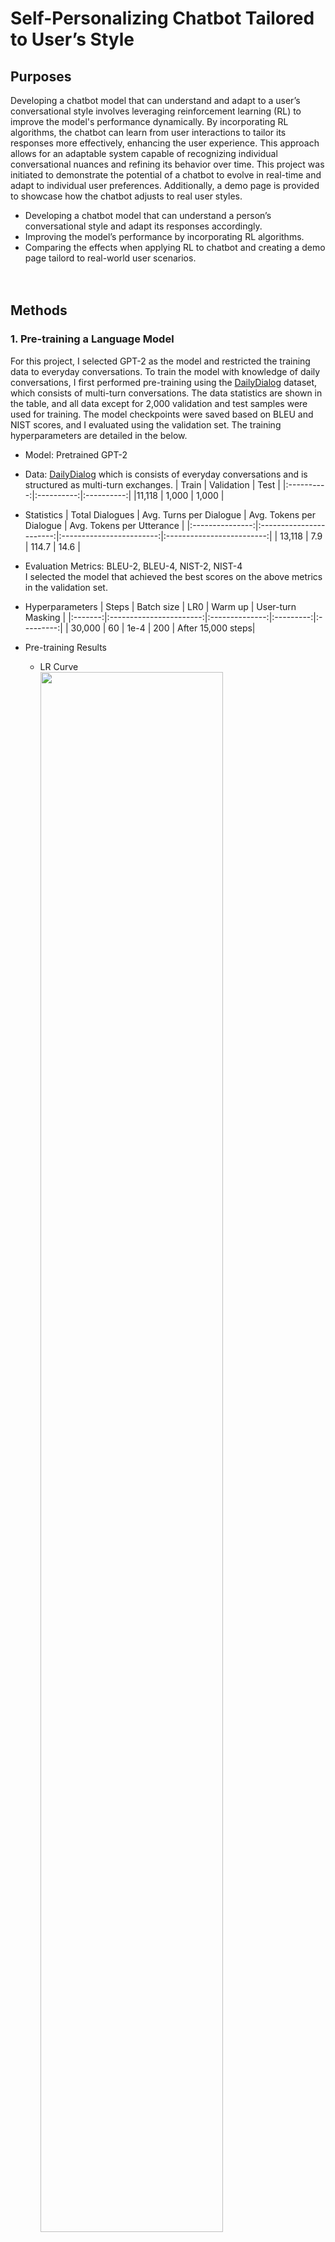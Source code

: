 # Self-Personalizing Chatbot Tailored to User’s Style

## Purposes
Developing a chatbot model that can understand and adapt to a user’s conversational style involves leveraging reinforcement learning (RL) to improve the model's performance dynamically.
By incorporating RL algorithms, the chatbot can learn from user interactions to tailor its responses more effectively, enhancing the user experience.
This approach allows for an adaptable system capable of recognizing individual conversational nuances and refining its behavior over time.
This project was initiated to demonstrate the potential of a chatbot to evolve in real-time and adapt to individual user preferences.
Additionally, a demo page is provided to showcase how the chatbot adjusts to real user styles.

* Developing a chatbot model that can understand a person’s conversational style and adapt its responses accordingly.
* Improving the model’s performance by incorporating RL algorithms.
* Comparing the effects when applying RL to chatbot and creating a demo page tailord to real-world user scenarios.
<br><br><br>


## Methods
### 1. Pre-training a Language Model
For this project, I selected GPT-2 as the model and restricted the training data to everyday conversations.
To train the model with knowledge of daily conversations, I first performed pre-training using the [DailyDialog](http://yanran.li/dailydialog) dataset, which consists of multi-turn conversations.
The data statistics are shown in the table, and all data except for 2,000 validation and test samples were used for training. 
The model checkpoints were saved based on BLEU and NIST scores, and I evaluated using the validation set.
The training hyperparameters are detailed in the below.
* Model: Pretrained GPT-2
* Data: [DailyDialog](http://yanran.li/dailydialog) which is consists of everyday conversations and is structured as multi-turn exchanges.
    | Train      | Validation | Test       |
    |:----------:|:----------:|:----------:|
    |11,118      | 1,000      | 1,000      |
* Statistics
    | Total Dialogues | Avg. Turns per Dialogue | Avg. Tokens per Dialogue | Avg. Tokens per Utterance |
    |:---------------:|:-----------------------:|:------------------------:|:-------------------------:|
    | 13,118          | 7.9                     | 114.7                    | 14.6                      |

* Evaluation Metrics: BLEU-2, BLEU-4, NIST-2, NIST-4 
<br>I selected the model that achieved the best scores on the above metrics in the validation set.

* Hyperparameters
    | Steps | Batch size | LR0 | Warm up | User-turn Masking |
    |:-------:|:-----------------------:|:--------------:|:---------:|:---------:|
    | 30,000          | 60                     | 1e-4       | 200      | After 15,000 steps|
* Pre-training Results<br>
    * LR Curve<br>
    <img src="figs/pretraining/lr_schedule.png" width="80%"><br><br>
    * BLEU History<br>
    <img src="figs/pretraining/bleu.jpg" width="80%"><br><br>
    * NIST History<br>
    <img src="figs/pretraining/nist.jpg" width="80%"><br><br>
    * Test Set Results<br>
    Test set results obtained from the model that achieved the highest evaluation metrics on the validation set.
    
        | BLEU-2 | BLEU-4 | NIST-2 | NIST-4 |
        |:------:|:------:|:------:|:------:|
        | 0.4052 | 0.2268 | 5.1797 | 5.5162 |

* Real-time Multi-turn Chatting Results<br>
    "Q" represents user (your inputs) message, and "A" represents the chatbot's response.
    ```
    Q: Have you ever been to France
    A: Oh, yes! I went there once last summer.
    Q: How was there?
    A: It was amazing.
    Q: Which spot was your best?
    A: That of the Louvre.

    Q: Did you see her yesterday?
    A: Yes, I did. I saw her with a pretty girl.
    Q: Oh where did you see her?                       
    A: She was in a cafe. She told me she was going to a concert.
    Q: I see. I've tried to contact her by phone, but she never received my call.
    A: I'm sure she was in New York. She said she'd be in New York at the latest.
    Q: Really? Thank you for your information. I will contact her today. Thanks.
    ```
<br><br>

### 2. Defining Styles and Collecting Training Data
I made 100 everyday life questions using GPT-4 API.
I defined three styles: child, professor, and philosopher.
I created preference data for each style to perforem RL alignment using the Direct Preference Optimization (DPO) algorithm.
Preferred response data for each style was created for 100 questions through GPT-4 API (Total 300 pairs of QA).
Also I should make non-preferred response data and its from the DailyDialog pre-trained GPT for 100 questions (Total 100 pairs of QA).<br>
* Preferred data: [Child Style](data/child_gt.csv), [Professor Style](data/professor_gt.csv), [Philosopher Style](data/philosopher_gt.csv)
* Non-preferred data: [Pre-trained GPT-2 Response](data/vanilla_gpt2_results.csv)
<br><br><br>

### 3. Fine-tuning the Model and Applying RL for Alignment
#### 3.1. Supervised Fine-tuning (SFT)
Before RL, Supervised Fine-tuning called SFT is typically performed.
For this, I trained the model using only 95% of the 300 preferred single-turn data with a small number of epochs.
Additionally, since style tokens representing each style were newly added to the model's vocabulary.
So performing SFT was necessary.
Below are examples of the tokens trained for each style during SFT.
```
Style 1 case: <BOS> {Question} <Style1> {Response} <EOS>
Style 2 case: <BOS> {Question} <Style2> {Response} <EOS>
Style 3 case: <BOS> {Question} <Style3> {Response} <EOS>
```

#### 3.2. RL Alignment
I applied two RL techniques to the SFT model.
The first was vanilla DPO, and the second is incorporating the skill concept introduced in [Diversity Is All You Need (DIAYN)](https://arxiv.org/abs/1802.06070) into DPO.
The token structure during the two RL processes was the same as that used in the earlier SFT training.

* Vanilla DPO<br>
Here, red boxes represents non-preferred QA and Blue-like boxes represents preferred style QA pairs.
To briefly explain DPO, it stands for Direct Preference Optimization.
Similar to RL, it starts by using a cloned reference model for training.
As training progresses, the model being trained learns to have higher logit probabilities for preferred answers compared to the reference model, and lower logit probabilities for non-preferred answers compared to the reference model. 
The DPO loss function is defined as follows:
    $$
    L_\text{DPO}(\pi_{\theta}; \pi_\text{ref}) = -E_{(x, y_w, y_l)\sim D}\left[\log \sigma \left(
    \beta \log \frac{\pi_{\theta}(y_w\mid x)}{\pi_\text{ref}(y_w\mid x)} \thinspace
    {- \beta \log \frac{\pi_{\theta}(y_l\mid x)}{\pi_\text{ref}(y_l\mid x)}}\right)\right]
    $$
    <img src="figs/alignment/dpo.jpg" width="100%"><br><br>

* DPO + DIAYN<br>
Yellow parts are different to the vanilla DPO case I explained right before.
First, when sampling the preferred and non-preferred answers for a question, I also simultaneously extract the integer value of the style ID.
Then, I add the result of the newly added style embedding layer in the model's token embedding.
Then, model’s last hidden state is fed into a BERT-based discriminator, which is trained to predict the style of the embedding.
Also, the intrinsic reward from the discriminator is added to the DPO loss, allowing them to be learned together.
The reason I used the last hidden state here is that, in the DIAYN model, the result containing the skill is passed to the discriminator.
If I pass the sentence tokens directly, backpropagation wouldn't be possible, so I used the last hidden state of the model, which contains the embedded skill information.
And the discriminator returns the probabilities for the three styles through softmax.
Based on these probabilities, I computed the intrinsic reward in the same way as described in the DIAYN paper.
The loss function is defined as follows:
    $$
    L_\text{DPO}(\pi_{\theta}; \pi_\text{ref}) = -E_{(x, y_w, y_l)\sim D}\left[\log \sigma \left(
    \beta \log \frac{\pi_{\theta}(y_w\mid x)}{\pi_\text{ref}(y_w\mid x)} \thinspace
    {- \beta \log \frac{\pi_{\theta}(y_l\mid x)}{\pi_\text{ref}(y_l\mid x)}}\right)\right]
    -E[logq_{\phi}(z|s)] + L_{Discriminator}
    $$
    <img src="figs/alignment/dpoAndDiayn.jpg" width="100%"><br><br>


<br><br><br>

